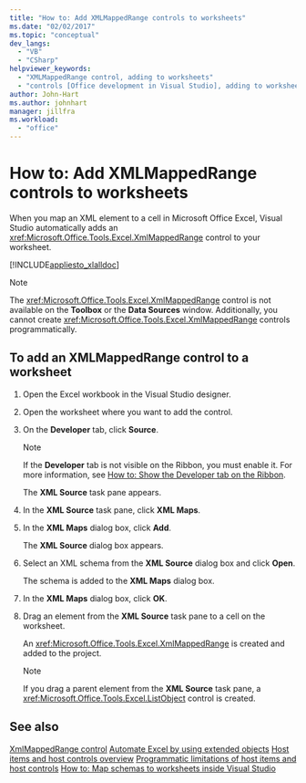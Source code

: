 ```yaml
---
title: "How to: Add XMLMappedRange controls to worksheets"
ms.date: "02/02/2017"
ms.topic: "conceptual"
dev_langs:
  - "VB"
  - "CSharp"
helpviewer_keywords:
  - "XMLMappedRange control, adding to worksheets"
  - "controls [Office development in Visual Studio], adding to worksheets"
author: John-Hart
ms.author: johnhart
manager: jillfra
ms.workload:
  - "office"
---
```

# How to: Add XMLMappedRange controls to worksheets
  When you map an XML element to a cell in Microsoft Office Excel, Visual Studio automatically adds an <xref:Microsoft.Office.Tools.Excel.XmlMappedRange> control to your worksheet.

 [!INCLUDE[appliesto_xlalldoc](../vsto/includes/appliesto-xlalldoc-md.md)]

> [!NOTE]
>  The <xref:Microsoft.Office.Tools.Excel.XmlMappedRange> control is not available on the **Toolbox** or the **Data Sources** window. Additionally, you cannot create <xref:Microsoft.Office.Tools.Excel.XmlMappedRange> controls programmatically.

## To add an XMLMappedRange control to a worksheet

1.  Open the Excel workbook in the Visual Studio designer.

2.  Open the worksheet where you want to add the control.

3.  On the **Developer** tab, click **Source**.

    > [!NOTE]
    >  If the **Developer** tab is not visible on the Ribbon, you must enable it. For more information, see [How to: Show the Developer tab on the Ribbon](../vsto/how-to-show-the-developer-tab-on-the-ribbon.md).

     The **XML Source** task pane appears.

4.  In the **XML Source** task pane, click **XML Maps**.

5.  In the **XML Maps** dialog box, click **Add**.

     The **XML Source** dialog box appears.

6.  Select an XML schema from the **XML Source** dialog box and click **Open**.

     The schema is added to the **XML Maps** dialog box.

7.  In the **XML Maps** dialog box, click **OK**.

8.  Drag an element from the **XML Source** task pane to a cell on the worksheet.

     An <xref:Microsoft.Office.Tools.Excel.XmlMappedRange> is created and added to the project.

    > [!NOTE]
    >  If you drag a parent element from the **XML Source** task pane, a <xref:Microsoft.Office.Tools.Excel.ListObject> control is created.

## See also
 [XmlMappedRange control](../vsto/xmlmappedrange-control.md)
 [Automate Excel by using extended objects](../vsto/automating-excel-by-using-extended-objects.md)
 [Host items and host controls overview](../vsto/host-items-and-host-controls-overview.md)
 [Programmatic limitations of host items and host controls](../vsto/programmatic-limitations-of-host-items-and-host-controls.md)
 [How to: Map schemas to worksheets inside Visual Studio](../vsto/how-to-map-schemas-to-worksheets-inside-visual-studio.md)
